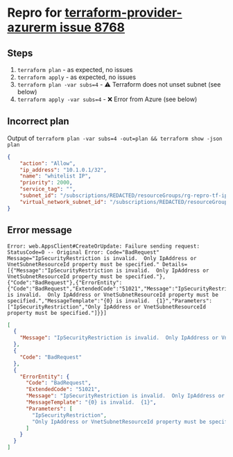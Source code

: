 # Repro for [terraform-provider-azurerm issue 8768](https://github.com/terraform-providers/terraform-provider-azurerm/issues/8768)

## Steps

1. `terraform plan` - as expected, no issues
1. `terraform apply` - as expected, no issues
1. `terraform plan -var subs=4` - ⚠️ Terraform does not unset subnet (see below)
1. `terraform apply -var subs=4` - ❌ Error from Azure (see below)

## Incorrect plan

Output of `terraform plan -var subs=4 -out=plan && terraform show -json plan`

```json
{
    "action": "Allow",
    "ip_address": "10.1.0.1/32",
    "name": "whitelist IP",
    "priority": 2000,
    "service_tag": "",
    "subnet_id": "/subscriptions/REDACTED/resourceGroups/rg-repro-tf-ip-restr/providers/Microsoft.Network/virtualNetworks/vnet-repro-tf-ip-restr/subnets/sn-4-repro-tf-ip-restr",
    "virtual_network_subnet_id": "/subscriptions/REDACTED/resourceGroups/rg-repro-tf-ip-restr/providers/Microsoft.Network/virtualNetworks/vnet-repro-tf-ip-restr/subnets/sn-4-repro-tf-ip-restr"
}
```

## Error message

```
Error: web.AppsClient#CreateOrUpdate: Failure sending request: StatusCode=0 -- Original Error: Code="BadRequest" Message="IpSecurityRestriction is invalid.  Only IpAddress or VnetSubnetResourceId property must be specified." Details=[{"Message":"IpSecurityRestriction is invalid.  Only IpAddress or VnetSubnetResourceId property must be specified."},{"Code":"BadRequest"},{"ErrorEntity":{"Code":"BadRequest","ExtendedCode":"51021","Message":"IpSecurityRestriction is invalid.  Only IpAddress or VnetSubnetResourceId property must be specified.","MessageTemplate":"{0} is invalid.  {1}","Parameters":["IpSecurityRestriction","Only IpAddress or VnetSubnetResourceId property must be specified."]}}]
```

````json
[
  {
    "Message": "IpSecurityRestriction is invalid.  Only IpAddress or VnetSubnetResourceId property must be specified."
  },
  {
    "Code": "BadRequest"
  },
  {
    "ErrorEntity": {
      "Code": "BadRequest",
      "ExtendedCode": "51021",
      "Message": "IpSecurityRestriction is invalid.  Only IpAddress or VnetSubnetResourceId property must be specified.",
      "MessageTemplate": "{0} is invalid.  {1}",
      "Parameters": [
        "IpSecurityRestriction",
        "Only IpAddress or VnetSubnetResourceId property must be specified."
      ]
    }
  }
]
````
